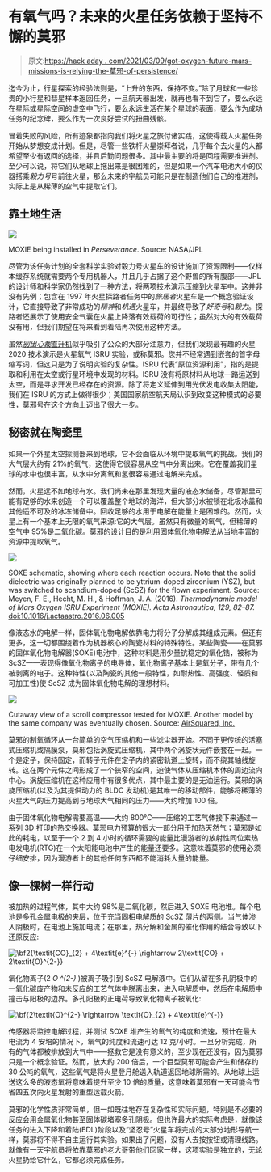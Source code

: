 # 有氧气吗？未来的火星任务依赖于坚持不懈的莫邪

> 原文:[https://hack aday . com/2021/03/09/got-oxygen-future-mars-missions-is-relying-the-莫邪-of-persistence/](https://hackaday.com/2021/03/09/got-oxygen-future-mars-missions-are-relying-on-the-moxie-of-perseverance/)

迄今为止，行星探索的经验法则是，“上升的东西，保持不变。”除了月球和一些珍贵的小行星和彗星样本返回任务，一旦航天器出发，就再也看不到它了，要么永远在星际或星际空间的虚空中飞行，要么永远生活在某个星球的表面，要么作为成功任务的纪念碑，要么作为一次良好尝试的扭曲残骸。

冒着失败的风险，所有迹象都指向我们将火星之旅付诸实践，这使得载人火星任务开始从梦想变成计划。但是，尽管一些铁杆火星崇拜者说，几乎每个去火星的人都希望至少有返回的选择，并且后勤问题很多。其中最主要的将是回程需要推进剂。至少可以说，将它们从地球上拖出来是很困难的，但是如果一个汽车电池大小的仪器搭乘*毅力号*号前往火星，那么未来的宇航员可能只是在制造他们自己的推进剂，实际上是从稀薄的空气中提取它们。

## 靠土地生活

[![](../Images/ec77b6622b3f2d0f54e5c925f0609c45.png)](https://hackaday.com/wp-content/uploads/2021/02/moxie-web.jpg)

MOXIE being installed in *Perseverance*. Source: NASA/JPL

尽管为该任务计划的全套科学实验对毅力号火星车的设计施加了资源限制——仅样本缓存系统就需要两个专用机器人，并且几乎占据了这个野兽的所有腹部——JPL 的设计师和科学家仍然找到了一种方法，将两项技术演示压缩到火星车中。这并非没有先例；包含在 1997 年火星探路者任务中的*旅居者*火星车是一个概念验证设计，它直接导致了非常成功的*精神*和*机遇*火星车，并最终导致了*好奇号*和*毅力*。探路者还展示了使用安全气囊在火星上降落有效载荷的可行性；虽然对大的有效载荷没有用，但我们期望在将来看到着陆再次使用这种方法。

虽然[*别出心裁*直升机](https://hackaday.com/2020/09/02/an-up-close-look-at-the-first-martian-helicopter/)似乎吸引了公众的大部分注意力，但我们发现最有趣的火星 2020 技术演示是火星氧气 ISRU 实验，或称莫邪。您并不经常遇到嵌套的首字母缩写词，但这只是为了说明实验的复杂性。ISRU 代表“原位资源利用”，指的是提取和利用在太空或行星环境中发现的材料。ISRU 没有将原材料从地球一路运送到太空，而是寻求开发已经存在的资源。除了将定义延伸到用光伏发电收集太阳能，我们在 ISRU 的方式上做得很少；美国国家航空航天局认识到改变这种模式的必要性，莫邪号在这个方向上迈出了很大一步。

## 秘密就在陶瓷里

如果一个外星太空探测器来到地球，它不会面临从环境中提取氧气的挑战。我们的大气层大约有 21%的氧气，这使得它很容易从空气中分离出来。它在覆盖我们星球的水中也很丰富，从水中分离氧和氢很容易通过电解来完成。

然而，火星远不如地球有水。我们尚未在那里发现大量的液态水储备，尽管那里可能有足够的水来创造一个可以覆盖整个地球的海洋，但大部分水被锁在北极冰盖和其他遥不可及的冰冻储备中。回收足够的水用于电解在能量上是困难的。然而，火星上有一个基本上无限的氧气来源:它的大气层。虽然只有微量的氧气，但稀薄的空气中 95%是二氧化碳。莫邪的设计目的是利用固体氧化物电解法从当地丰富的资源中提取氧气。

![](../Images/4d72f5aec64fd95eae0ec1dbeab23d55.png)

SOXE schematic, showing where each reaction occurs. Note that the solid dielectric was originally planned to be yttrium-doped zirconium (YSZ), but was switched to scandium-doped (ScSZ) for the flown experiment. Source: Meyen, F. E., Hecht, M. H., & Hoffman, J. A. (2016). *Thermodynamic model of Mars Oxygen ISRU Experiment (MOXIE). Acta Astronautica, 129, 82–87.* [doi:10.1016/j.actaastro.2016.06.005](https://doi.org/10.1016/j.actaastro.2016.06.005)

像液态水的电解一样，固体氧化物电解依靠电力将分子分解成其组成元素。但还有更多，这一切都围绕着作为机器核心的陶瓷材料的特殊特性。某些陶瓷——在莫邪的固体氧化物电解器(SOXE)电池中，这种材料是用少量钪稳定的氧化锆，被称为 ScSZ——表现得像氧化物离子的电导体，氧化物离子基本上是氧分子，带有几个被剥离的电子。这种特性(以及陶瓷的其他一般特性，如耐热性、高强度、轻质和可加工性)使 ScSZ 成为固体氧化物电解的理想材料。

[![](../Images/9fa7798b0168795cc4a448f7ffe5e9eb.png)](https://hackaday.com/wp-content/uploads/2021/02/p09h026a-single-stage.jpg)

Cutaway view of a scroll compressor tested for MOXIE. Another model by the same company was eventually chosen. Source: [AirSquared, Inc.](https://airsquared.com/news/scroll-compressor-jpl-mars-2020/)

莫邪的制氧循环从一台简单的空气压缩机和一些滤尘器开始。不同于更传统的活塞式压缩机或隔膜泵，莫邪包括涡旋式压缩机，其中两个涡旋状元件嵌套在一起。一个是定子，保持固定，而转子元件在定子内的紧密轨道上旋转，而不绕其轴线旋转。这在两个元件之间形成了一个狭窄的空间，迫使气体从压缩机本体的周边流向中心。涡旋压缩机在这种应用中有很多优点，其中最主要的是无油运行。莫邪的涡旋压缩机(以及为其提供动力的 BLDC 发动机)是其唯一的移动部件，能够将稀薄的火星大气的压力提高到与地球大气相同的压力——大约增加 100 倍。

由于固体氧化物电解需要高温——大约 800°C——压缩的工艺气体接下来通过一系列 3D 打印的热交换器。莫邪电力预算的很大一部分用于加热天然气；莫邪是如此的耗电，以至于一个 2 到 4 小时的循环需要的能量比漫游者的放射性同位素热电发电机(RTG)在一个太阳能电池中产生的能量还要多。这意味着莫邪的使用必须仔细安排，因为漫游者上的其他任何东西都不能消耗大量的能量。

## 像一棵树一样行动

被加热的过程气体，其中大约 98%是二氧化碳，然后进入 SOXE 电池堆。每个电池是多孔金属电极的夹层，位于充当固相电解质的 ScSZ 薄片的两侧。当气体渗入阴极时，在电池上施加电流；在那里，热分解和金属的催化作用的结合导致以下还原反应:

![\bf2{\textit{CO}_{2} + 4\textit{e}^{-} \rightarrow 2\textit{CO} + 2\textit{O}^{2-}}](../Images/94e401e441711c8a7a18a1d92ec8a27b.png)

氧化物离子(2 *O ^(2-)* )被离子吸引到 ScSZ 电解液中。它们从留在多孔阴极中的一氧化碳废产物和未反应的工艺气体中脱离出来，进入电解质中，然后在电解质中撞击与阳极的边界。多孔阳极的正电荷导致氧化物离子被氧化:

![\bf{2\textit{O}^{2-} \rightarrow \textit{O}_{2} + 4\textit{e}^{-}}](../Images/5ceb4e9de0f1874cf5a1eabb194a6efd.png)

传感器将监控电解过程，并测试 SOXE 堆产生的氧气的纯度和流速，预计在最大电流为 4 安培的情况下，氧气的纯度和流速可达 12 克/小时。一旦分析完成，所有的气体都被排放到大气中——拯救它是没有意义的，至少现在还没有，因为莫邪只是一个概念验证。然而，放大约 200 倍后，一个巨型莫邪可能会产生和储存约 30 公吨的氧气，这些氧气是将火星登月舱送入轨道返回地球所需的。从地球上运送这么多的液态氧将意味着提升至少 10 倍的质量，这意味着莫邪有一天可能会节省四五次向火星发射的重型运载火箭。

莫邪的化学性质非常简单，但一如既往地存在复杂性和实际问题，特别是不必要的反应会用金属氧化物甚至固体碳堵塞多孔阴极。但也许最大的实际考虑是，就像该任务的进入下降和着陆(EDL)阶段以及“坚忍号”火星车将完成的大部分地形导航一样，莫邪将不得不自主运行其实验。如果出了问题，没有人去按按钮或清理线路。就像有一天宇航员将依靠莫邪的老大哥带他们回家一样，这项实验是独立的，无论火星扔给它什么，它都必须完成任务。